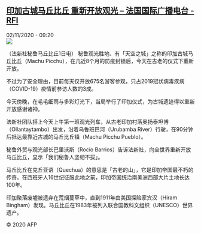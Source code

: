 <!--1604307439000-->
[印加古城马丘比丘 重新开放观光 – 法国国际广播电台 - RFI](http://www.rfi.fr//cn/contenu/20201102-%E5%8D%B0%E5%8A%A0%E5%8F%A4%E5%9F%8E%E9%A9%AC%E4%B8%98%E6%AF%94%E4%B8%98-%E9%87%8D%E6%96%B0%E5%BC%80%E6%94%BE%E8%A7%82%E5%85%89)
------

<div>02/11/2020 - 09:20</div><img src="https://s.rfi.fr/media/display/1fcf7514-1ce7-11eb-a295-005056bf87d6/w:310/p:16x9/int0007b.201102162005.jpg"><div class="t-content__body u-clearfix"><p>（法新社秘鲁马丘比丘1日电）    秘鲁观光胜地、有「天空之城」之称的印加古城马丘比丘（Machu Picchu），在几近8个月的防疫封锁后，今天在古老的仪式下重新开放。</p><p>    不过为了安全理由，目前每天仅开放675名游客参观，只占2019冠状病毒疾病（COVID-19）疫情前参访人数的3成。</p><p>    今天傍晚，在毛毛细雨与多彩灯光下，当局举行了印加仪式，为古城遗迹得以重新开放感谢诸神。</p><p>    法新社团队搭上今天上午第一班观光列车，从古老印加村落奥扬泰坦博（Ollantaytambo）出发，沿着乌鲁班巴河（Urubamba River）行驶，在90分钟后抵达最靠近古城的马丘比丘镇（Machu Picchu Pueblo）。</p><p>    秘鲁外贸与观光部长巴里沃斯（Rocio Barrios）告诉法新社，向全世界重新开放马丘比丘，显示「我们秘鲁人坚韧不拔」。</p><p>    马丘比丘在克丘亚语（Quechua）的意思是「古老的山」，它是印加帝国最不朽的传奇。在西班牙人16世纪征服此地之前，印加帝国统治南美洲西部大片土地长达100年。</p><p>    印加聚落废墟被遗弃在荒烟蔓草中，直到1911年由美国探险家宾汉（Hiram Bingham）发现。马丘比丘在1983年被列入联合国教科文组织（UNESCO）世界遗产。</p><p class="t-copyright">© 2020 AFP</p>        </div>
